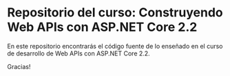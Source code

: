 # Repositorio del curso: Construyendo Web APIs con ASP.NET Core 2.2


En este repositorio encontrarás el código fuente de lo enseñado en el curso de desarrollo de Web APIs con ASP.NET Core 2.2.

Gracias!
